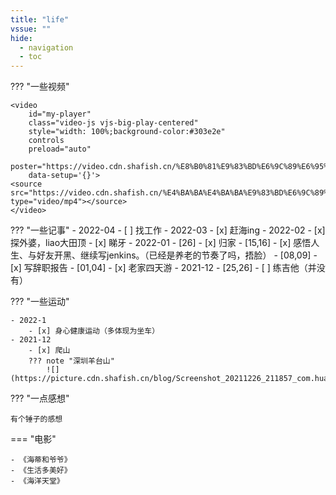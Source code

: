 ```yaml
---
title: "life"
vssue: ""
hide:
  - navigation
  - toc
---
```


??? "一些视频"

    <video
        id="my-player"
        class="video-js vjs-big-play-centered"
        style="width: 100%;background-color:#303e2e"
        controls
        preload="auto"
        poster="https://video.cdn.shafish.cn/%E8%B0%81%E9%83%BD%E6%9C%89%E6%95%85%E4%BA%8B.png"
        data-setup='{}'>
    <source src="https://video.cdn.shafish.cn/%E4%BA%BA%E4%BA%BA%E9%83%BD%E6%9C%89%E7%BC%98%E7%94%B1.mp4" type="video/mp4"></source>
    </video>

??? "一些记事"
    - 2022-04
        - [ ] 找工作
    - 2022-03
        - [x] 赶海ing
    - 2022-02
        - [x] 探外婆，liao大田顶
        - [x] 睇牙
    - 2022-01
        - [26]
            - [x] 归家
        - [15,16]
            - [x] 感悟人生、与好友开黑、继续写jenkins。（已经是养老的节奏了吗，捂脸）
        - [08,09]
            - [x] 写辞职报告
        - [01,04]
            - [x] 老家四天游
    - 2021-12
        - [25,26]
            - [ ] 练吉他（并没有）

??? "一些运动"

    - 2022-1
        - [x] 身心健康运动（多体现为坐车）
    - 2021-12
        - [x] 爬山
        ??? note "深圳羊台山"
            ![](https://picture.cdn.shafish.cn/blog/Screenshot_20211226_211857_com.huawei.health.jpg)        

??? "一点感想"

    有个锤子的感想

=== "电影"

    - 《海蒂和爷爷》
    - 《生活多美好》
    - 《海洋天堂》
